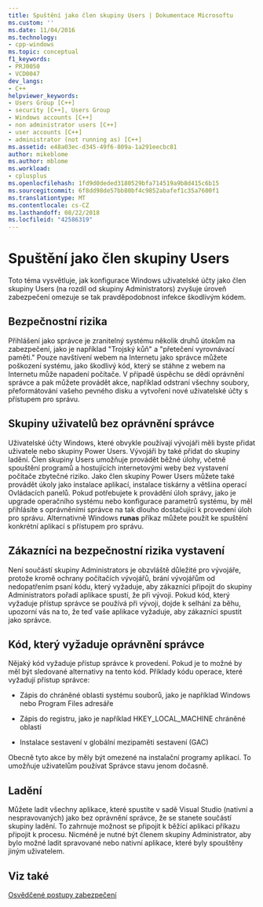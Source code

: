 ```yaml
---
title: Spuštění jako člen skupiny Users | Dokumentace Microsoftu
ms.custom: ''
ms.date: 11/04/2016
ms.technology:
- cpp-windows
ms.topic: conceptual
f1_keywords:
- PRJ0050
- VCD0047
dev_langs:
- C++
helpviewer_keywords:
- Users Group [C++]
- security [C++], Users Group
- Windows accounts [C++]
- non administrator users [C++]
- user accounts [C++]
- administrator (not running as) [C++]
ms.assetid: e48a03ec-d345-49f6-809a-1a291eecbc81
author: mikeblome
ms.author: mblome
ms.workload:
- cplusplus
ms.openlocfilehash: 1fd9d0deded3180529bfa714519a9b8d415c6b15
ms.sourcegitcommit: 6f8dd98de57bb80bf4c9852abafef1c35a7600f1
ms.translationtype: MT
ms.contentlocale: cs-CZ
ms.lasthandoff: 08/22/2018
ms.locfileid: "42586319"
---
```

# <a name="running-as-a-member-of-the-users-group"></a>Spuštění jako člen skupiny Users
Toto téma vysvětluje, jak konfigurace Windows uživatelské účty jako člen skupiny Users (na rozdíl od skupiny Administrators) zvyšuje úroveň zabezpečení omezuje se tak pravděpodobnost infekce škodlivým kódem.  
  
## <a name="security-risks"></a>Bezpečnostní rizika  
 Přihlášení jako správce je zranitelný systému několik druhů útokům na zabezpečení, jako je například "Trojský kůň" a "přetečení vyrovnávací paměti." Pouze navštívení webem na Internetu jako správce můžete poškození systému, jako škodlivý kód, který se stáhne z webem na Internetu může napadení počítače. V případě úspěchu se dědí oprávnění správce a pak můžete provádět akce, například odstraní všechny soubory, přeformátování vašeho pevného disku a vytvoření nové uživatelské účty s přístupem pro správu.  
  
## <a name="non-administrator-user-groups"></a>Skupiny uživatelů bez oprávnění správce  
 Uživatelské účty Windows, které obvykle používají vývojáři měli byste přidat uživatele nebo skupiny Power Users. Vývojáři by také přidat do skupiny ladění. Člen skupiny Users umožňuje provádět běžné úlohy, včetně spouštění programů a hostujících internetovými weby bez vystavení počítače zbytečné riziko. Jako člen skupiny Power Users můžete také provádět úkoly jako instalace aplikací, instalace tiskárny a většina operací Ovládacích panelů. Pokud potřebujete k provádění úloh správy, jako je upgrade operačního systému nebo konfigurace parametrů systému, by měl přihlásíte s oprávněními správce na tak dlouho dostačující k provedení úloh pro správu. Alternativně Windows **runas** příkaz můžete použít ke spuštění konkrétní aplikací s přístupem pro správu.  
  
## <a name="exposing-customers-to-security-risks"></a>Zákazníci na bezpečnostní rizika vystavení  
 Není součástí skupiny Administrators je obzvláště důležité pro vývojáře, protože kromě ochrany počítačích vývojářů, brání vývojářům od nedopatřením psaní kódu, který vyžaduje, aby zákazníci připojit do skupiny Administrators pořadí aplikace spustí, že při vývoji. Pokud kód, který vyžaduje přístup správce se používá při vývoji, dojde k selhání za běhu, upozorní vás na to, že teď vaše aplikace vyžaduje, aby zákazníci spustit jako správce.  
  
## <a name="code-that-requires-administrator-privileges"></a>Kód, který vyžaduje oprávnění správce  
 Nějaký kód vyžaduje přístup správce k provedení. Pokud je to možné by měl být sledované alternativy na tento kód. Příklady kódu operace, které vyžadují přístup správce:  
  
-   Zápis do chráněné oblasti systému souborů, jako je například Windows nebo Program Files adresáře  
  
-   Zápis do registru, jako je například HKEY_LOCAL_MACHINE chráněné oblasti  
  
-   Instalace sestavení v globální mezipaměti sestavení (GAC)  
  
 Obecně tyto akce by měly být omezené na instalační programy aplikací. To umožňuje uživatelům používat Správce stavu jenom dočasně.  
  
## <a name="debugging"></a>Ladění  
 Můžete ladit všechny aplikace, které spustíte v sadě Visual Studio (nativní a nespravovaných) jako bez oprávnění správce, že se stanete součástí skupiny ladění. To zahrnuje možnost se připojit k běžící aplikaci příkazu připojit k procesu. Nicméně je nutné být členem skupiny Administrator, aby bylo možné ladit spravované nebo nativní aplikace, které byly spouštěny jiným uživatelem.  
  
## <a name="see-also"></a>Viz také  
 [Osvědčené postupy zabezpečení](security-best-practices-for-cpp.md)